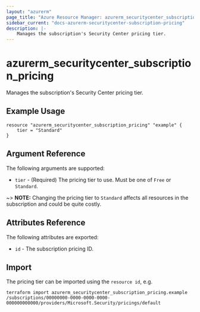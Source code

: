 ```yaml
---
layout: "azurerm"
page_title: "Azure Resource Manager: azurerm_securitycenter_subscription_pricing"
sidebar_current: "docs-azurerm-securitycenter-subscription-pricing"
description: |-
    Manages the subscription's Security Center pricing tier.
---
```


# azurerm_securitycenter_subscription_pricing

Manages the subscription's Security Center pricing tier.

## Example Usage

```hcl
resource "azurerm_securitycenter_subscription_pricing" "example" {
    tier = "Standard"
}
```

## Argument Reference

The following arguments are supported:

* `tier` - (Required) The pricing tier to use. Must be one of `Free` or `Standard`.

~> **NOTE:** Changing the pricing tier to `Standard` affects all resources in the subscription and could be quite costly.

## Attributes Reference

The following attributes are exported:

* `id` - The subscription pricing ID.


## Import

The pricing tier can be imported using the `resource id`, e.g.

```shell
terraform import azurerm_securitycenter_subscription_pricing.example /subscriptions/00000000-0000-0000-0000-000000000000/providers/Microsoft.Security/pricings/default
```
